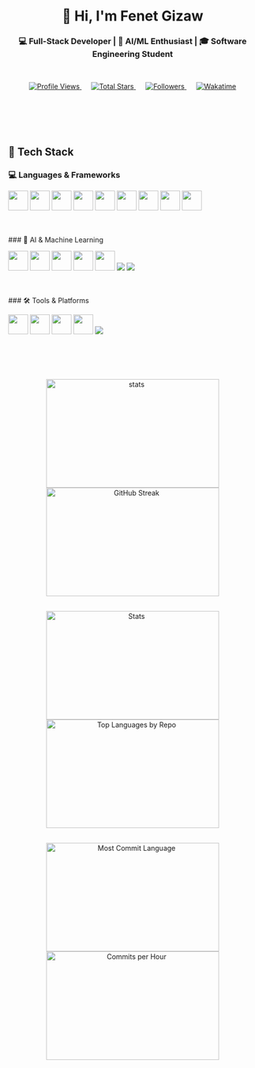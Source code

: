 <!-- Profile Header -->
<h1 align="center">👋 Hi, I'm Fenet Gizaw</h1>

<h3 align="center">💻 Full-Stack Developer | 🤖 AI/ML Enthusiast | 🎓 Software Engineering Student</h3>

<br>

<p align="center">
  <a href="https://github.com/Fenet254">
    <img src="https://komarev.com/ghpvc/?username=Fenet254&label=Profile%20Views&color=0e75b6&style=flat" alt="Profile Views" />
  </a>
  &nbsp;&nbsp;&nbsp;&nbsp;
  <a href="https://github.com/Fenet254?tab=stars">
    <img src="https://img.shields.io/github/stars/Fenet254?label=Stars&style=flat&color=yellow" alt="Total Stars"/>
  </a>
  &nbsp;&nbsp;&nbsp;&nbsp;
  <a href="https://github.com/Fenet254?tab=followers">
    <img src="https://img.shields.io/github/followers/Fenet254?label=Followers&style=flat&color=green" alt="Followers"/>
  </a>
  &nbsp;&nbsp;&nbsp;&nbsp;
  <a href="https://wakatime.com/@Fenet254">
    <img src="https://wakatime.com/badge/user/Fenet254.svg" alt="Wakatime"/>
  </a>
</p>

<br>
<br>
<br>

<br>

## 🚀 Tech Stack  

### 💻 Languages & Frameworks  
<p align="left">  
  <img src="https://cdn.jsdelivr.net/gh/devicons/devicon/icons/html5/html5-original.svg" width="40" height="40"/>  
  <img src="https://cdn.jsdelivr.net/gh/devicons/devicon/icons/css3/css3-original.svg" width="40" height="40"/>  
  <img src="https://cdn.jsdelivr.net/gh/devicons/devicon/icons/javascript/javascript-original.svg" width="40" height="40"/>  
  <img src="https://cdn.jsdelivr.net/gh/devicons/devicon/icons/react/react-original.svg" width="40" height="40"/>  
  <img src="https://cdn.jsdelivr.net/gh/devicons/devicon/icons/nodejs/nodejs-original.svg" width="40" height="40"/>  
  <img src="https://cdn.jsdelivr.net/gh/devicons/devicon/icons/express/express-original.svg" width="40" height="40"/>  
  <img src="https://cdn.jsdelivr.net/gh/devicons/devicon/icons/mysql/mysql-original.svg" width="40" height="40"/>  
  <img src="https://cdn.jsdelivr.net/gh/devicons/devicon/icons/mongodb/mongodb-original.svg" width="40" height="40"/>  
  <img src="https://cdn.jsdelivr.net/gh/devicons/devicon/icons/cplusplus/cplusplus-original.svg" width="40" height="40"/>  
</p>  
<br>
<br>
### 🤖 AI & Machine Learning  
<p align="left">  
  <img src="https://cdn.jsdelivr.net/gh/devicons/devicon/icons/python/python-original.svg" width="40" height="40"/>  
  <img src="https://cdn.jsdelivr.net/gh/devicons/devicon/icons/tensorflow/tensorflow-original.svg" width="40" height="40"/>  
  <img src="https://cdn.jsdelivr.net/gh/devicons/devicon/icons/pytorch/pytorch-original.svg" width="40" height="40"/>  
  <img src="https://cdn.jsdelivr.net/gh/devicons/devicon/icons/numpy/numpy-original.svg" width="40" height="40"/>  
  <img src="https://cdn.jsdelivr.net/gh/devicons/devicon/icons/pandas/pandas-original.svg" width="40" height="40"/>  
  <img src="https://img.shields.io/badge/scikit--learn-F7931E?style=for-the-badge&logo=scikit-learn&logoColor=white"/>  
  <img src="https://img.shields.io/badge/Keras-D00000?style=for-the-badge&logo=keras&logoColor=white"/>  
</p>  
<br>
<br>
### 🛠 Tools & Platforms  
<p align="left">  
  <img src="https://cdn.jsdelivr.net/gh/devicons/devicon/icons/git/git-original.svg" width="40" height="40"/>  
  <img src="https://cdn.jsdelivr.net/gh/devicons/devicon/icons/github/github-original.svg" width="40" height="40"/>  
  <img src="https://cdn.jsdelivr.net/gh/devicons/devicon/icons/vscode/vscode-original.svg" width="40" height="40"/>  
  <img src="https://cdn.jsdelivr.net/gh/devicons/devicon/icons/figma/figma-original.svg" width="40" height="40"/>  
  <img src="https://img.shields.io/badge/Google%20Colab-F9AB00?style=for-the-badge&logo=google-colab&logoColor=white"/>  
</p>  

<br>
<br>

<div align="center" style="margin: 40px 0;">

  <div style="display: flex; justify-content: center; flex-wrap: wrap;  margin-bottom: 30px;">
    <img src="https://github-readme-stats.vercel.app/api?username=Fenet254&show_icons=true&theme=radical" alt="stats" style="width: 350px; height: 220px; object-fit: contain;" />
    <img src="https://github-readme-streak-stats.herokuapp.com/?user=Fenet254&theme=radical" alt="GitHub Streak" style="width: 350px; height: 220px; object-fit: contain;" />
  </div>

  <div style="display: flex; justify-content: center; flex-wrap: wrap;  margin-bottom: 30px;">
    <img src="https://github-profile-summary-cards.vercel.app/api/cards/stats?username=Fenet254&theme=radical" alt="Stats" style="width: 350px; height: 220px; object-fit: contain;" />
    <img src="https://github-profile-summary-cards.vercel.app/api/cards/repos-per-language?username=Fenet254&theme=radical" alt="Top Languages by Repo" style="width: 350px; height: 220px; object-fit: contain;" />
  </div>

  <div style="display: flex; justify-content: center; flex-wrap: wrap; margin-bottom: 60px;">
    <img src="https://github-profile-summary-cards.vercel.app/api/cards/most-commit-language?username=Fenet254&theme=radical" alt="Most Commit Language" style="width: 350px; height: 220px; object-fit: contain;" />
    <img src="https://github-profile-summary-cards.vercel.app/api/cards/productive-time?username=Fenet254&theme=radical" alt="Commits per Hour" style="width: 350px; height: 220px; object-fit: contain;" />
  </div>

  <div style="margin-top: 8000px; margin-bottom: 40px;">
    <img src="https://github-readme-activity-graph.vercel.app/graph?username=Fenet254&theme=github-dark" alt="Activity Graph" style="max-width: 100%; border-radius: 10px;" />
  </div>

</div>

<br>
<br>

## 📫 Connect with Me

<p align="left">
  <a href="https://www.linkedin.com/in/fenet-gizaw-b47003341" target="_blank">
    <img src="https://img.icons8.com/color/48/000000/linkedin.png" width="40" height="40" alt="LinkedIn"/>
  </a>
  <a href="mailto:simbani011@gmail.com">
    <img src="https://img.icons8.com/color/48/000000/gmail.png" width="40" height="40" alt="Gmail"/>
  </a>
  <a href="https://github.com/Fenet254" target="_blank">
    <img src="https://img.icons8.com/ios-glyphs/60/000000/github.png" width="40" height="40" alt="GitHub"/>
  </a>
  <a href="https://twitter.com/Fenet_GizaW" target="_blank">
    <img src="https://img.icons8.com/color/48/000000/twitter--v1.png" width="40" height="40" alt="Twitter"/>
  </a>
  <a href="https://dev.to/scat_tuni" target="_blank">
    <img src="https://cdn.jsdelivr.net/npm/simple-icons@v8/icons/devdotto.svg" width="40" height="40" alt="Dev.to"/>
  </a>
  <a href="https://stackoverflow.com/users/31347350/fenet-gizaw" target="_blank">
    <img src="https://img.icons8.com/color/48/000000/stackoverflow.png" width="40" height="40" alt="Stack Overflow"/>
  </a>
  <a href="https://medium.com/@scat_" target="_blank">
    <img src="https://img.icons8.com/color/48/000000/medium-logo.png" width="40" height="40" alt="Medium"/>
  </a>
  <a href="https://leetcode.com/u/tuni_scat/" target="_blank">
    <img src="https://img.icons8.com/external-tal-revivo-color-tal-revivo/24/000000/external-level-up-your-coding-skills-and-quickly-land-a-job-logo-color-tal-revivo.png" width="40" height="40" alt="LeetCode"/>
  </a>
  <a href="https://www.hackerrank.com/profile/simbani011" target="_blank">
    <img src="https://img.icons8.com/external-tal-revivo-color-tal-revivo/24/000000/external-hackerrank-is-a-technology-company-that-focuses-on-competitive-programming-logo-color-tal-revivo.png" width="40" height="40" alt="HackerRank"/>
  </a>
  <a href="https://www.kaggle.com/simbani" target="_blank">
    <img src="https://img.icons8.com/windows/32/000000/kaggle.png" width="40" height="40" alt="Kaggle"/>
  </a>
  <a href="https://www.reddit.com/user/Jolly_Smoke_7671" target="_blank">
    <img src="https://img.icons8.com/color/48/000000/reddit.png" width="40" height="40" alt="Reddit"/>
  </a>
  <a href="https://devpost.com/simbani011?ref_content=user-portfolio&ref_feature=portfolio&ref_medium=global-nav" target="_blank">
    <img src="https://img.icons8.com/color/48/000000/devpost.png" width="40" height="40" alt="Devpost"/>
  </a>
  <a href="https://codepen.io/Tina-T-the-sans" target="_blank">
    <img src="https://img.icons8.com/ios/50/000000/codepen.png" width="40" height="40" alt="CodePen"/>
  </a>
  <a href="https://www.freecodecamp.org/tuni_" target="_blank">
    <img src="https://cdn.simpleicons.org/freecodecamp/0A0A23" width="40" height="40" alt="freeCodeCamp"/>
  </a>
  <a href="https://www.behance.net/tina-t-the-sans" target="_blank">
    <img src="https://img.icons8.com/color/48/000000/behance.png" width="40" height="40" alt="Behance"/>
  </a>
  <a href="https://dribbble.com/simbani011" target="_blank">
    <img src="https://img.icons8.com/color/48/000000/dribbble.png" width="40" height="40" alt="Dribbble"/>
  </a>
  <a href="https://www.producthunt.com/@scat_tuni" target="_blank">
    <img src="https://cdn.simpleicons.org/producthunt/DA552F" width="40" height="40" alt="Product Hunt"/>
  </a>
  <a href="https://discord.com/users/scat_tuni" target="_blank">
    <img src="https://img.icons8.com/color/48/000000/discord--v2.png" width="40" height="40" alt="Discord"/>
  </a>
</p>

